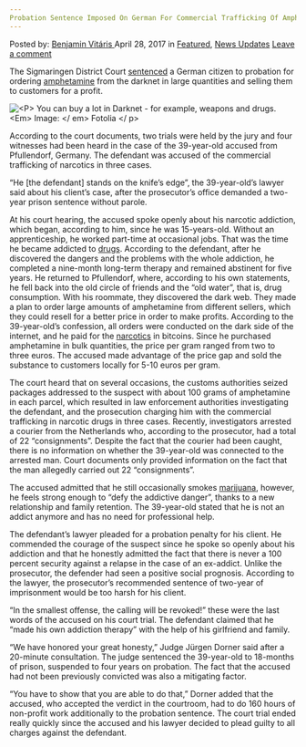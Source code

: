 ```yaml
---
Probation Sentence Imposed On German For Commercial Trafficking Of Amphetamine
---
```

<article class="post-listing post-19450 post type-post status-publish format-standard has-post-thumbnail hentry  tag-amphetamine tag-commercial tag-german tag-imposed tag-probation tag-sentence tag-trafficking">
    <div class="post-inner">
        <span>Posted by: <a href="https://www.deepdotweb.com/author/benjaminvi/" title="">Benjamin Vitáris </a></span>
    <span>April 28, 2017</span>
    <span>in <a href="https://www.deepdotweb.com/category/deepdot-news/" rel="category tag">Featured</a>, <a href="https://www.deepdotweb.com/category/news-updates/" rel="category tag">News Updates</a></span>
    <span><a href="https://www.deepdotweb.com/2017/04/28/probation-sentence-imposed-german-commercial-trafficking-amphetamine/#respond">Leave a comment</a></span>
    </p>
    <div class="clear"></div>
    <div class="entry">
    <p>The Sigmaringen District Court <a href="http://www.suedkurier.de/region/linzgau-zollern-alb/pfullendorf/Drogenbeschaffung-ueber-das-Dark-Net;art372570,9213907">sentenced</a> a German citizen to probation for ordering <a href="https://www.deepdotweb.com/2017/04/03/man-sentenced-probation-100g-amphetamine-order/">amphetamine</a> from the darknet in large quantities and selling them to customers for a profit.</p>
    <p><img class="wp-image-19459 aligncenter" src="https://www.deepdotweb.com/wp-content/uploads/2017/04/lesspgreater-you-can-buy-a-lot-in-darknet-for-example-we.jpeg" alt="&lt;P&gt; You can buy a lot in Darknet - for example, weapons and drugs.  &lt;Em&gt; Image: &lt;/ em&gt; Fotolia &lt;/ p&gt;" srcset="https://www.deepdotweb.com/wp-content/uploads/2017/04/lesspgreater-you-can-buy-a-lot-in-darknet-for-example-we.jpeg 502w, https://www.deepdotweb.com/wp-content/uploads/2017/04/lesspgreater-you-can-buy-a-lot-in-darknet-for-example-we-300x287.jpeg 300w" sizes="(max-width: 502px) 100vw, 502px" /></p>
    <p>According to the court documents, two trials were held by the jury and four witnesses had been heard in the case of the 39-year-old accused from Pfullendorf, Germany. The defendant was accused of the commercial trafficking of narcotics in three cases.</p>
    <p>&#8220;He [the defendant] stands on the knife&#8217;s edge&#8221;, the 39-year-old’s lawyer said about his client’s case, after the prosecutor&#8217;s office demanded a two-year prison sentence without parole.</p>
    <p>At his court hearing, the accused spoke openly about his narcotic addiction, which began, according to him, since he was 15-years-old. Without an apprenticeship, he worked part-time at occasional jobs. That was the time he became addicted to <a href="https://www.deepdotweb.com/tag/drugs/">drugs</a>. According to the defendant, after he discovered the dangers and the problems with the whole addiction, he completed a nine-month long-term therapy and remained abstinent for five years. He returned to Pfullendorf, where, according to his own statements, he fell back into the old circle of friends and the “old water”, that is, drug consumption. With his roommate, they discovered the dark web. They made a plan to order large amounts of amphetamine from different sellers, which they could resell for a better price in order to make profits. According to the 39-year-old’s confession, all orders were conducted on the dark side of the internet, and he paid for the <a href="https://www.deepdotweb.com/tag/narcotics/">narcotics</a> in bitcoins. Since he purchased amphetamine in bulk quantities, the price per gram ranged from two to three euros. The accused made advantage of the price gap and sold the substance to customers locally for 5-10 euros per gram.</p>
    <p>The court heard that on several occasions, the customs authorities seized packages addressed to the suspect with about 100 grams of amphetamine in each parcel, which resulted in law enforcement authorities investigating the defendant, and the prosecution charging him with the commercial trafficking in narcotic drugs in three cases. Recently, investigators arrested a courier from the Netherlands who, according to the prosecutor, had a total of 22 “consignments”. Despite the fact that the courier had been caught, there is no information on whether the 39-year-old was connected to the arrested man. Court documents only provided information on the fact that the man allegedly carried out 22 “consignments”.</p>
    <p>The accused admitted that he still occasionally smokes <a href="https://www.deepdotweb.com/2017/04/09/marijuana-trafficker-sentenced-8-years-postal-robbery/">marijuana</a>, however, he feels strong enough to “defy the addictive danger”, thanks to a new relationship and family retention. The 39-year-old stated that he is not an addict anymore and has no need for professional help.</p>
    <p>The defendant’s lawyer pleaded for a probation penalty for his client. He commended the courage of the suspect since he spoke so openly about his addiction and that he honestly admitted the fact that there is never a 100 percent security against a relapse in the case of an ex-addict. Unlike the prosecutor, the defender had seen a positive social prognosis. According to the lawyer, the prosecutor’s recommended sentence of two-year of imprisonment would be too harsh for his client.</p>
    <p>&#8220;In the smallest offense, the calling will be revoked!&#8221; these were the last words of the accused on his court trial. The defendant claimed that he “made his own addiction therapy” with the help of his girlfriend and family.</p>
    <p><a id="post-19450-_gjdgxs"></a> &#8220;We have honored your great honesty,&#8221; Judge Jürgen Dorner said after a 20-minute consultation. The judge sentenced the 39-year-old to 18-months of prison, suspended to four years on probation. The fact that the accused had not been previously convicted was also a mitigating factor.</p>
    <p>&#8220;You have to show that you are able to do that,&#8221; Dorner added that the accused, who accepted the verdict in the courtroom, had to do 160 hours of non-profit work additionally to the probation sentence. The court trial ended really quickly since the accused and his lawyer decided to plead guilty to all charges against the defendant.</p>
    </div>
    <span style="display:none"><a href="https://www.deepdotweb.com/tag/amphetamine/" rel="tag">amphetamine</a> <a href="https://www.deepdotweb.com/tag/commercial/" rel="tag">commercial</a> <a href="https://www.deepdotweb.com/tag/german/" rel="tag">german</a> <a href="https://www.deepdotweb.com/tag/imposed/" rel="tag">imposed</a> <a href="https://www.deepdotweb.com/tag/probation/" rel="tag">probation</a> <a href="https://www.deepdotweb.com/tag/sentence/" rel="tag">sentence</a> <a href="https://www.deepdotweb.com/tag/trafficking/" rel="tag">trafficking</a></span> <span style="display:none" class="updated">2017-04-28</span>
    <div style="display:none" class="vcard author" itemprop="author" itemscope itemtype="http://schema.org/Person"><strong class="fn" itemprop="name"><a href="https://www.deepdotweb.com/author/benjaminvi/" title="Posts by Benjamin Vitáris" rel="author">Benjamin Vitáris</a></strong></div>
    </div>
</article>

